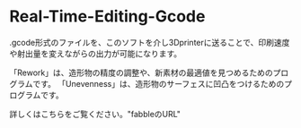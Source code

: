 # Real-Time-Editing-Gcode
.gcode形式のファイルを、このソフトを介し3Dprinterに送ることで、印刷速度や射出量を変えながらの出力が可能になります。

「Rework」は、造形物の精度の調整や、新素材の最適値を見つめるためのプログラムです。
「Unevenness」は、造形物のサーフェスに凹凸をつけるためのプログラムです。

詳しくはこちらをご覧ください。"fabbleのURL"
